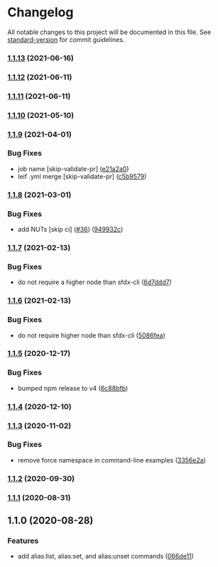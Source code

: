 # Changelog

All notable changes to this project will be documented in this file. See [standard-version](https://github.com/conventional-changelog/standard-version) for commit guidelines.

### [1.1.13](https://github.com/salesforcecli/plugin-alias/compare/v1.1.12...v1.1.13) (2021-06-16)

### [1.1.12](https://github.com/salesforcecli/plugin-alias/compare/v1.1.11...v1.1.12) (2021-06-11)

### [1.1.11](https://github.com/salesforcecli/plugin-alias/compare/v1.1.10...v1.1.11) (2021-06-11)

### [1.1.10](https://github.com/salesforcecli/plugin-alias/compare/v1.1.9...v1.1.10) (2021-05-10)

### [1.1.9](https://github.com/salesforcecli/plugin-alias/compare/v1.1.8...v1.1.9) (2021-04-01)

### Bug Fixes

- job name [skip-validate-pr] ([e21a2a0](https://github.com/salesforcecli/plugin-alias/commit/e21a2a0854fb626f49996a858ee9f0acb41b34da))
- leif .yml merge [skip-validate-pr] ([c5b9579](https://github.com/salesforcecli/plugin-alias/commit/c5b9579151ae32b6b28c8347b1f51944ba0b09fd))

### [1.1.8](https://github.com/salesforcecli/plugin-alias/compare/v1.1.7...v1.1.8) (2021-03-01)

### Bug Fixes

- add NUTs [skip ci] ([#36](https://github.com/salesforcecli/plugin-alias/issues/36)) ([949932c](https://github.com/salesforcecli/plugin-alias/commit/949932cc299753615cd761e83c513fbe9a0e0a02))

### [1.1.7](https://github.com/salesforcecli/plugin-alias/compare/v1.1.6...v1.1.7) (2021-02-13)

### Bug Fixes

- do not require a higher node than sfdx-cli ([6d7ddd7](https://github.com/salesforcecli/plugin-alias/commit/6d7ddd70df49011d1e51afb746689606d002a01e))

### [1.1.6](https://github.com/salesforcecli/plugin-alias/compare/v1.1.5...v1.1.6) (2021-02-13)

### Bug Fixes

- do not require higher node than sfdx-cli ([5086fea](https://github.com/salesforcecli/plugin-alias/commit/5086feac42014ffc2b47af449305e44327498fde))

### [1.1.5](https://github.com/salesforcecli/plugin-alias/compare/v1.1.4...v1.1.5) (2020-12-17)

### Bug Fixes

- bumped npm release to v4 ([6c88bfb](https://github.com/salesforcecli/plugin-alias/commit/6c88bfba3e273a8e5d181dd0f7b743c6468317c3))

### [1.1.4](https://github.com/salesforcecli/plugin-alias/compare/v1.1.3...v1.1.4) (2020-12-10)

### [1.1.3](https://github.com/salesforcecli/plugin-alias/compare/v1.1.2...v1.1.3) (2020-11-02)

### Bug Fixes

- remove force namespace in command-line examples ([3356e2a](https://github.com/salesforcecli/plugin-alias/commit/3356e2a3baef6fcf2f1c724776f57605c0ffdf9c))

### [1.1.2](https://github.com/salesforcecli/plugin-alias/compare/v1.1.1...v1.1.2) (2020-09-30)

### [1.1.1](https://github.com/salesforcecli/plugin-alias/compare/v1.1.0...v1.1.1) (2020-08-31)

## 1.1.0 (2020-08-28)

### Features

- add alias:list, alias:set, and alias:unset commands ([066de11](https://github.com/salesforcecli/plugin-alias/commit/066de1143f9bf8a880ee943d024be721a67839a9))
